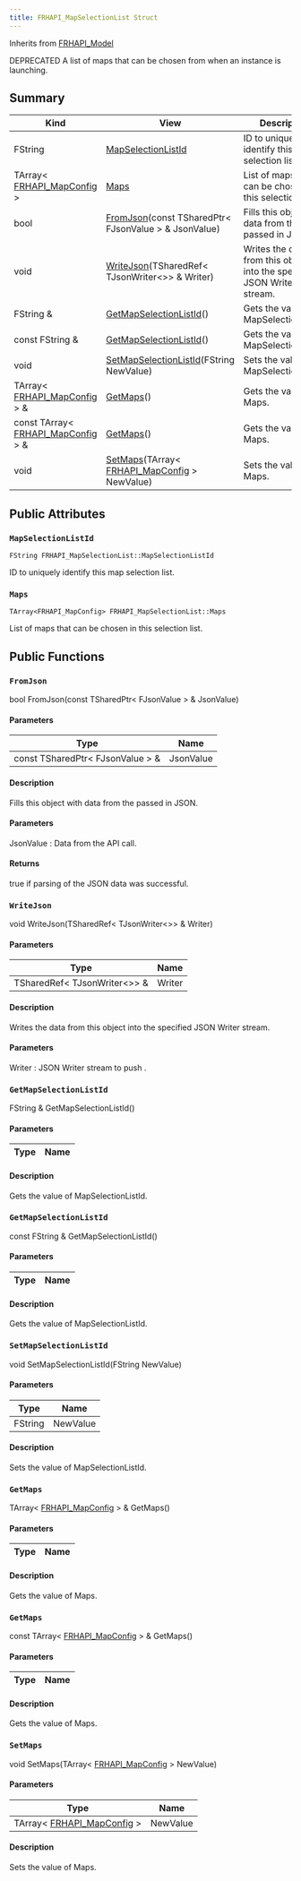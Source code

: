 ```yaml
---
title: FRHAPI_MapSelectionList Struct
---
```

Inherits from [FRHAPI_Model](/unreal-plugins/all/structfrhapi__model/#structFRHAPI__Model)

DEPRECATED A list of maps that can be chosen from when an instance is launching.

## Summary
| Kind | View | Description |
|------|------|-------------|
|FString|[MapSelectionListId](/unreal-plugins/all/structfrhapi__mapselectionlist/#structFRHAPI__MapSelectionList_1ac074b5068cab4beed3045279f51fe7f7)|ID to uniquely identify this map selection list.|
|TArray< [FRHAPI_MapConfig](/unreal-plugins/all/structfrhapi__mapconfig/#structFRHAPI__MapConfig) >|[Maps](/unreal-plugins/all/structfrhapi__mapselectionlist/#structFRHAPI__MapSelectionList_1aef29afc160c1a25a8af5f2dbe9b5eb39)|List of maps that can be chosen in this selection list.|
|bool|[FromJson](/unreal-plugins/all/structfrhapi__mapselectionlist/#structFRHAPI__MapSelectionList_1ad8b23fdef9b12cd1220e76255432723f)(const TSharedPtr< FJsonValue > & JsonValue)|Fills this object with data from the passed in JSON.|
|void|[WriteJson](/unreal-plugins/all/structfrhapi__mapselectionlist/#structFRHAPI__MapSelectionList_1ac5757039a5dfb4ba500eedc62dcc9f77)(TSharedRef< TJsonWriter<>> & Writer)|Writes the data from this object into the specified JSON Writer stream.|
|FString &|[GetMapSelectionListId](/unreal-plugins/all/structfrhapi__mapselectionlist/#structFRHAPI__MapSelectionList_1a33760d8296656286de30e157c9b8d75d)()|Gets the value of MapSelectionListId.|
|const FString &|[GetMapSelectionListId](/unreal-plugins/all/structfrhapi__mapselectionlist/#structFRHAPI__MapSelectionList_1accb162b236aa274d987f72da2a72d186)()|Gets the value of MapSelectionListId.|
|void|[SetMapSelectionListId](/unreal-plugins/all/structfrhapi__mapselectionlist/#structFRHAPI__MapSelectionList_1aba278792dfddde9bbfc5a21e282aab73)(FString NewValue)|Sets the value of MapSelectionListId.|
|TArray< [FRHAPI_MapConfig](/unreal-plugins/all/structfrhapi__mapconfig/#structFRHAPI__MapConfig) > &|[GetMaps](/unreal-plugins/all/structfrhapi__mapselectionlist/#structFRHAPI__MapSelectionList_1a1176087597f5a20435aadfe380d7577b)()|Gets the value of Maps.|
|const TArray< [FRHAPI_MapConfig](/unreal-plugins/all/structfrhapi__mapconfig/#structFRHAPI__MapConfig) > &|[GetMaps](/unreal-plugins/all/structfrhapi__mapselectionlist/#structFRHAPI__MapSelectionList_1acd9b43b6edd69821810f3ca13aca2395)()|Gets the value of Maps.|
|void|[SetMaps](/unreal-plugins/all/structfrhapi__mapselectionlist/#structFRHAPI__MapSelectionList_1a4aba4193810a93b9e65bf99c15a6e4c8)(TArray< [FRHAPI_MapConfig](/unreal-plugins/all/structfrhapi__mapconfig/#structFRHAPI__MapConfig) > NewValue)|Sets the value of Maps.|
## Public Attributes



### `MapSelectionListId` <a id="structFRHAPI__MapSelectionList_1ac074b5068cab4beed3045279f51fe7f7"></a>

`FString FRHAPI_MapSelectionList::MapSelectionListId`

ID to uniquely identify this map selection list.




### `Maps` <a id="structFRHAPI__MapSelectionList_1aef29afc160c1a25a8af5f2dbe9b5eb39"></a>

`TArray<FRHAPI_MapConfig> FRHAPI_MapSelectionList::Maps`

List of maps that can be chosen in this selection list.





## Public Functions



### `FromJson` <a id="structFRHAPI__MapSelectionList_1ad8b23fdef9b12cd1220e76255432723f"></a>

bool FromJson(const TSharedPtr< FJsonValue > & JsonValue)

#### Parameters

| Type | Name |
|------|------|
|const TSharedPtr< FJsonValue > &|JsonValue|

#### Description

Fills this object with data from the passed in JSON.


#### Parameters

JsonValue
: Data from the API call.

#### Returns
true if parsing of the JSON data was successful. 



### `WriteJson` <a id="structFRHAPI__MapSelectionList_1ac5757039a5dfb4ba500eedc62dcc9f77"></a>

void WriteJson(TSharedRef< TJsonWriter<>> & Writer)

#### Parameters

| Type | Name |
|------|------|
|TSharedRef< TJsonWriter<>> &|Writer|

#### Description

Writes the data from this object into the specified JSON Writer stream.


#### Parameters

Writer
: JSON Writer stream to push . 



### `GetMapSelectionListId` <a id="structFRHAPI__MapSelectionList_1a33760d8296656286de30e157c9b8d75d"></a>

FString & GetMapSelectionListId()

#### Parameters

| Type | Name |
|------|------|

#### Description

Gets the value of MapSelectionListId.




### `GetMapSelectionListId` <a id="structFRHAPI__MapSelectionList_1accb162b236aa274d987f72da2a72d186"></a>

const FString & GetMapSelectionListId()

#### Parameters

| Type | Name |
|------|------|

#### Description

Gets the value of MapSelectionListId.




### `SetMapSelectionListId` <a id="structFRHAPI__MapSelectionList_1aba278792dfddde9bbfc5a21e282aab73"></a>

void SetMapSelectionListId(FString NewValue)

#### Parameters

| Type | Name |
|------|------|
|FString|NewValue|

#### Description

Sets the value of MapSelectionListId.




### `GetMaps` <a id="structFRHAPI__MapSelectionList_1a1176087597f5a20435aadfe380d7577b"></a>

TArray< [FRHAPI_MapConfig](/unreal-plugins/all/structfrhapi__mapconfig/#structFRHAPI__MapConfig) > & GetMaps()

#### Parameters

| Type | Name |
|------|------|

#### Description

Gets the value of Maps.




### `GetMaps` <a id="structFRHAPI__MapSelectionList_1acd9b43b6edd69821810f3ca13aca2395"></a>

const TArray< [FRHAPI_MapConfig](/unreal-plugins/all/structfrhapi__mapconfig/#structFRHAPI__MapConfig) > & GetMaps()

#### Parameters

| Type | Name |
|------|------|

#### Description

Gets the value of Maps.




### `SetMaps` <a id="structFRHAPI__MapSelectionList_1a4aba4193810a93b9e65bf99c15a6e4c8"></a>

void SetMaps(TArray< [FRHAPI_MapConfig](/unreal-plugins/all/structfrhapi__mapconfig/#structFRHAPI__MapConfig) > NewValue)

#### Parameters

| Type | Name |
|------|------|
|TArray< [FRHAPI_MapConfig](/unreal-plugins/all/structfrhapi__mapconfig/#structFRHAPI__MapConfig) >|NewValue|

#### Description

Sets the value of Maps.





